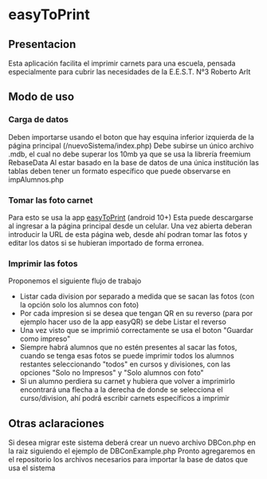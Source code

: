 # easyToPrint
## Presentacion
Esta aplicación facilita el imprimir carnets para una escuela, pensada especialmente para cubrir las necesidades de la E.E.S.T. N°3 Roberto Arlt
## Modo de uso
### Carga de datos
Deben importarse usando el boton que hay esquina inferior izquierda de la página principal (/nuevoSistema/index.php)
Debe subirse un único archivo .mdb, el cual no debe superar los 10mb ya que se usa la librería freemium RebaseData
Al estar basado en la base de datos de una única institución las tablas deben tener un formato específico que puede observarse en impAlumnos.php
### Tomar las foto carnet
Para esto se usa la app [easyToPrint](https://github.com/jumpalot/easyToPrint/) (android 10+)
Esta puede descargarse al ingresar a la página principal desde un celular.
Una vez abierta deberan introducir la URL de esta página web, desde ahí podran tomar las fotos y editar los datos si se hubieran importado de forma erronea.
### Imprimir las fotos
Proponemos el siguiente flujo de trabajo
- Listar cada division por separado a medida que se sacan las fotos (con la opción solo los alumnos con foto)
- Por cada impresion si se desea que tengan QR en su reverso (para por ejemplo hacer uso de la app easyQR) se debe Listar el reverso
- Una vez visto que se imprimió correctamente se usa el boton "Guardar como impreso"
- Siempre habrá alumnos que no estén presentes al sacar las fotos, cuando se tenga esas fotos se puede imprimir todos los alumnos restantes seleccionando "todos" en cursos y divisiones, con las opciones "Solo no Impresos" y "Solo alumnos con foto"
- Si un alumno perdiera su carnet y hubiera que volver a imprimirlo encontrará una flecha a la derecha de donde se selecciona el curso/division, ahí podrá escribir carnets específicos a imprimir
## Otras aclaraciones
Si desea migrar este sistema deberá crear un nuevo archivo DBCon.php en la raiz siguiendo el ejemplo de DBConExample.php
Pronto agregaremos en el repositorio los archivos necesarios para importar la base de datos que usa el sistema
